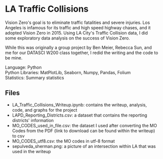 # LA Traffic Collisions
Vision Zero's goal is to eliminate traffic fatalities and severe injuries. Los Angeles is infamous for its traffic and high speed highway chases, and it adopted Vision Zero in 2015. Using LA City's Traffic Collision data, I did some exploratory data analysis on the success of Vision Zero.

While this was originally a group project by Ben Meier, Rebecca Sun, and me for our DATASCI W200 class together, I redid the writing and the code to be mine.

Language: Python<br>
Python Libraries: MatPlotLib, Seaborn, Numpy, Pandas, Folium<br>
Statistics: Summary statistics

## Files
* LA_Traffic_Collisions_Writeup.ipynb: contains the writeup, analysis, code, and graphs for the project
* LAPD_Reporting_Districts.csv: a dataset that contains the reporting districts' information
* MO_CODES_used_in_file.csv: the dataset I used after converting the MO Codes from the PDF (link to download can be found within the writeup) to csv
* MO_CODES_utf8.csv: the MO codes in utf-8 format
* sepulveda_sherman.png: a picture of an intersection within LA that was used in the writeup
